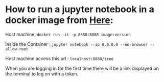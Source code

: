 # How to run a jupyter notebook in a docker image from [Here](https://stackoverflow.com/questions/38830610/access-jupyter-notebook-running-on-docker-container):
Host machine: `docker run -it -p 8888:8888 image:version`

Inside the Container : `jupyter notebook --ip 0.0.0.0 --no-browser --allow-root`

Host machine access this url : `localhost:8888/tree`

When you are logging in for the first time there will be a link displayed on the terminal to log on with a token.
